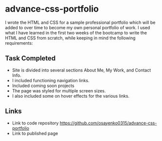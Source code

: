 # advance-css-portfolio

I wrote the HTML and CSS for a sample professional portfolio which will be added to over time to become my own personal portfolio of work. I used what I have learned in the first two weeks of the bootcamp to write the HTML and CSS from scratch, while keeping in mind the following requirements:

## Task Completed
* Site is divided into several sections About Me, My Work, and Contact Info.
* I included functioning navigation links.
* Included coming soon projects 
* The page was styled for multiple screen sizes.
* I also included some on hover effects for the various links.

## Links
* Link to code repository https://github.com/osayenko0315/advance-css-portfolio
* Link to published page 
